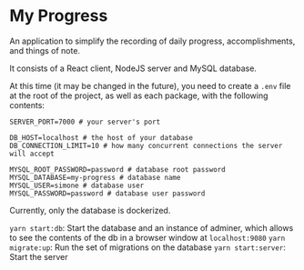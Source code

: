 # My Progress

An application to simplify the recording of daily progress, accomplishments, and things of note.

It consists of a React client, NodeJS server and MySQL database.

At this time (it may be changed in the future), you need to create a `.env` file at the root of the project, as well as each package, with the following contents:

```
SERVER_PORT=7000 # your server's port

DB_HOST=localhost # the host of your database
DB_CONNECTION_LIMIT=10 # how many concurrent connections the server will accept

MYSQL_ROOT_PASSWORD=password # database root password
MYSQL_DATABASE=my-progress # database name
MYSQL_USER=simone # database user
MYSQL_PASSWORD=password # database user password
```

Currently, only the database is dockerized.

`yarn start:db`: Start the database and an instance of adminer, which allows to see the contents of the db in a browser window at `localhost:9080`
`yarn migrate:up`: Run the set of migrations on the database
`yarn start:server`: Start the server
